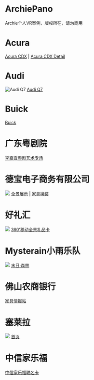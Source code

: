 # ArchiePano

 Archie个人VR案例，版权所在，请勿商用

# Acura
[Acura CDX](https://archieking.github.io/ArchiePano/Acura/cdx) | [Acura CDX Detail](https://archieking.github.io/ArchiePano/Acura/cdxDetail)

# Audi
![Audi Q7](https://archieking.github.io/src/pics/AudiQ7.jpg)
[Audi Q7](https://archieking.github.io/ArchiePano/AudiQ7)

# Buick
[Buick](https://archieking.github.io/ArchiePano/Buick)

# 广东粤剧院
[李嘉宜粤剧艺术专场](https://archieking.github.io/ArchiePano/CantoneseOpera/index)

# 德宝电子商务有限公司
![](https://archieking.github.io/src/pics/Debao.jpg)
[全景展示](https://archieking.github.io/ArchiePano/Debao) | [家具换装](https://archieking.github.io/ArchiePano/Debao/index/)

# 好礼汇
![](https://archieking.github.io/src/pics/HaoLiHui.jpg)
[360'移动全景礼品卡](https://archieking.github.io/ArchiePano/HaoLiHui/index)

# Mysterain小雨乐队
![](https://archieking.github.io/src/pics/Mysterain.jpg)
[末日·森林](https://archieking.github.io/ArchiePano/Mysterain)

# 佛山农商银行
[家具情报站](https://archieking.github.io/ArchiePano/RCB)

# 塞莱拉
![](https://archieking.github.io/src/pics/SaiLaiLa.jpg)
[首页](https://archieking.github.io/ArchiePano/SaiLaiLa/index/)

# 中信家乐福
[中信家乐福联名卡](https://archieking.github.io/ArchiePano/shop2)